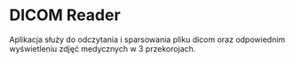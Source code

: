 # DICOM Reader
Aplikacja służy do odczytania i sparsowania pliku dicom oraz odpowiednim wyświetleniu zdjęć medycznych w 3 przekorojach.

